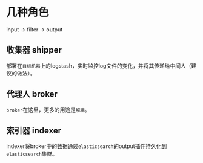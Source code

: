 # 几种角色
input -> filter -> output

## 收集器 shipper

部署在`目标机器`上的logstash，实时监控log文件的变化，并将其传递给中间人（建议的做法）。

## 代理人 broker

`broker`在这里，更多的用途是`解耦`。

## 索引器 indexer

indexer将broker中的数据通过`elasticsearch`的output插件持久化到`elasticsearch`集群。
